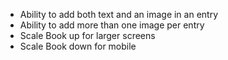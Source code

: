 * Ability to add both text and an image in an entry
* Ability to add more than one image per entry
* Scale Book up for larger screens
* Scale Book down for mobile
